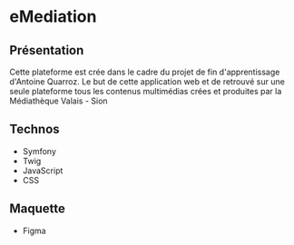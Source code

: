# eMediation
## Présentation
Cette plateforme est crée dans le cadre du projet de fin d'apprentissage d'Antoine Quarroz.
Le but de cette application web et de retrouvé sur une seule plateforme tous les contenus multimédias crées et produites par la Médiathèque Valais - Sion

## Technos
* Symfony
* Twig
* JavaScript
* CSS

## Maquette
* Figma